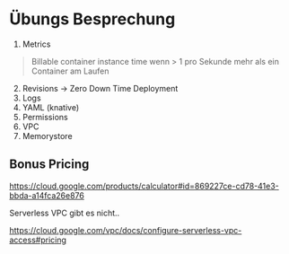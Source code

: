 # Übungs Besprechung

1. Metrics

> Billable container instance time wenn > 1 pro Sekunde mehr als ein Container am Laufen

2. Revisions -> Zero Down Time Deployment
3. Logs
4. YAML (knative)
5. Permissions
6. VPC
7. Memorystore


## Bonus Pricing

https://cloud.google.com/products/calculator#id=869227ce-cd78-41e3-bbda-a14fca26e876

Serverless VPC gibt es nicht..

https://cloud.google.com/vpc/docs/configure-serverless-vpc-access#pricing

